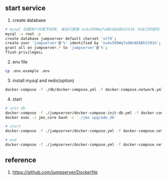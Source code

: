 ## start service

1. create database

```bash
# mysql 创建用户并赋予权限, 请自行替换 nu4x599Wq7u0Bn8EABh3J91G 为自己的密码
mysql -u root -p
create database jumpserver default charset 'utf8';
create user 'jumpserver'@'%' identified by 'nu4x599Wq7u0Bn8EABh3J91G';
grant all on jumpserver.* to 'jumpserver'@'%';
flush privileges;
```

2. env file

```bash
cp .env.example .env
```

3. install mysql and redis(option)

```bash
docker-compose -f ./db/docker-compose.yml -f docker-compose.network.yml --profile mysql --profile redis  up -d
```

4. start

```bash
# init db
docker-compose -f ./jumpserver/docker-compose-init-db.yml -f docker-compose.network.yml up -d
docker exec -i jms_core bash -c './jms upgrade_db'

# start
docker-compose -f ./jumpserver/docker-compose.yml -f docker-compose.network.yml up -d

# end
docker-compose -f ./jumpserver/docker-compose.yml -f docker-compose.network.yml down
```

## reference

1. https://github.com/jumpserver/Dockerfile